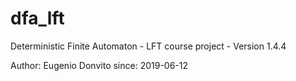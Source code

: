 # dfa_lft
Deterministic Finite Automaton - LFT course project - Version 1.4.4

Author: Eugenio Donvito
since: 2019-06-12
